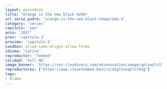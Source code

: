 ```yaml
---
layout: episodios
title: "Orange is the new black 4x04"
url_serie_padre: 'orange-is-the-new-black-temporada-4'
category: 'series'
capitulo: 'yes'
anio: '2017'
prev: 'capitulo-3'
proximo: 'capitulo-5'
sandbox: allow-same-origin allow-forms
idioma: 'Latino'
reproductor: 'fembed'
calidad: 'Full HD'
image_banner: 'https://res.cloudinary.com/u4innovation/image/upload/v1565152608/maxresdefault-min_vy9nnj.jpg'
reproductores: ["https://www.ilovefembed.best/v/d2g7zuxq2ln743g"]
tags:
- Drama
---
```













